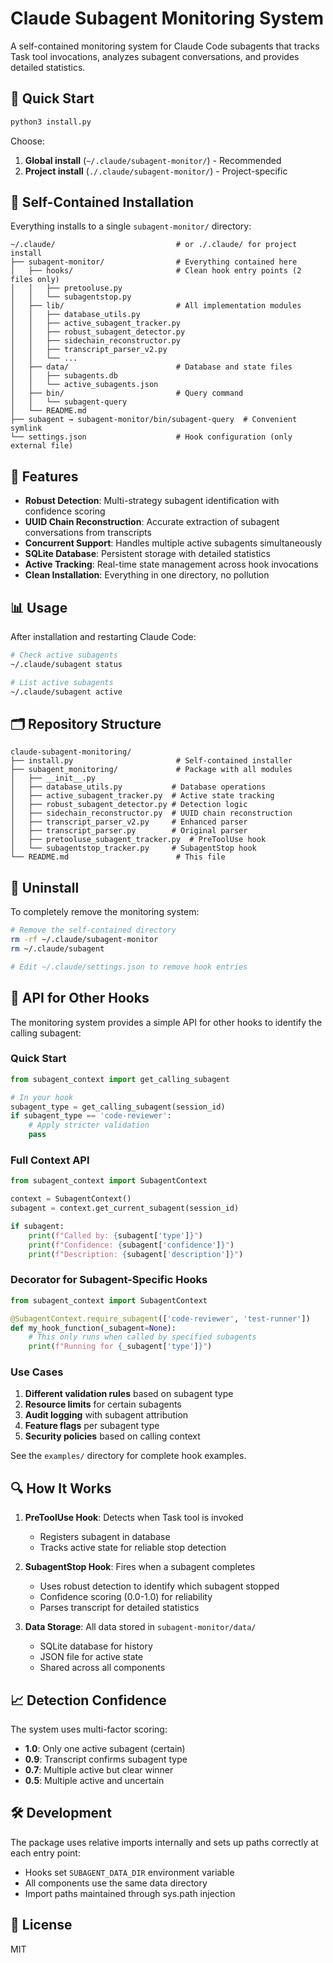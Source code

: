 # Claude Subagent Monitoring System

A self-contained monitoring system for Claude Code subagents that tracks Task tool invocations, analyzes subagent conversations, and provides detailed statistics.

## 🚀 Quick Start

```bash
python3 install.py
```

Choose:
1. **Global install** (`~/.claude/subagent-monitor/`) - Recommended
2. **Project install** (`./.claude/subagent-monitor/`) - Project-specific

## 📁 Self-Contained Installation

Everything installs to a single `subagent-monitor/` directory:

```
~/.claude/                           # or ./.claude/ for project install
├── subagent-monitor/                # Everything contained here
│   ├── hooks/                       # Clean hook entry points (2 files only)
│   │   ├── pretooluse.py
│   │   └── subagentstop.py
│   ├── lib/                         # All implementation modules
│   │   ├── database_utils.py
│   │   ├── active_subagent_tracker.py
│   │   ├── robust_subagent_detector.py
│   │   ├── sidechain_reconstructor.py
│   │   ├── transcript_parser_v2.py
│   │   └── ...
│   ├── data/                        # Database and state files
│   │   ├── subagents.db
│   │   └── active_subagents.json
│   ├── bin/                         # Query command
│   │   └── subagent-query
│   └── README.md
├── subagent → subagent-monitor/bin/subagent-query  # Convenient symlink
└── settings.json                    # Hook configuration (only external file)
```

## 🔧 Features

- **Robust Detection**: Multi-strategy subagent identification with confidence scoring
- **UUID Chain Reconstruction**: Accurate extraction of subagent conversations from transcripts
- **Concurrent Support**: Handles multiple active subagents simultaneously
- **SQLite Database**: Persistent storage with detailed statistics
- **Active Tracking**: Real-time state management across hook invocations
- **Clean Installation**: Everything in one directory, no pollution

## 📊 Usage

After installation and restarting Claude Code:

```bash
# Check active subagents
~/.claude/subagent status

# List active subagents
~/.claude/subagent active
```

## 🗂️ Repository Structure

```
claude-subagent-monitoring/
├── install.py                       # Self-contained installer
├── subagent_monitoring/             # Package with all modules
│   ├── __init__.py
│   ├── database_utils.py           # Database operations
│   ├── active_subagent_tracker.py  # Active state tracking
│   ├── robust_subagent_detector.py # Detection logic
│   ├── sidechain_reconstructor.py  # UUID chain reconstruction
│   ├── transcript_parser_v2.py     # Enhanced parser
│   ├── transcript_parser.py        # Original parser
│   ├── pretooluse_subagent_tracker.py  # PreToolUse hook
│   └── subagentstop_tracker.py     # SubagentStop hook
└── README.md                        # This file
```

## 🧹 Uninstall

To completely remove the monitoring system:

```bash
# Remove the self-contained directory
rm -rf ~/.claude/subagent-monitor
rm ~/.claude/subagent

# Edit ~/.claude/settings.json to remove hook entries
```

## 🔌 API for Other Hooks

The monitoring system provides a simple API for other hooks to identify the calling subagent:

### Quick Start

```python
from subagent_context import get_calling_subagent

# In your hook
subagent_type = get_calling_subagent(session_id)
if subagent_type == 'code-reviewer':
    # Apply stricter validation
    pass
```

### Full Context API

```python
from subagent_context import SubagentContext

context = SubagentContext()
subagent = context.get_current_subagent(session_id)

if subagent:
    print(f"Called by: {subagent['type']}")
    print(f"Confidence: {subagent['confidence']}")
    print(f"Description: {subagent['description']}")
```

### Decorator for Subagent-Specific Hooks

```python
from subagent_context import SubagentContext

@SubagentContext.require_subagent(['code-reviewer', 'test-runner'])
def my_hook_function(_subagent=None):
    # This only runs when called by specified subagents
    print(f"Running for {_subagent['type']}")
```

### Use Cases

1. **Different validation rules** based on subagent type
2. **Resource limits** for certain subagents
3. **Audit logging** with subagent attribution
4. **Feature flags** per subagent type
5. **Security policies** based on calling context

See the `examples/` directory for complete hook examples.

## 🔍 How It Works

1. **PreToolUse Hook**: Detects when Task tool is invoked
   - Registers subagent in database
   - Tracks active state for reliable stop detection

2. **SubagentStop Hook**: Fires when a subagent completes
   - Uses robust detection to identify which subagent stopped
   - Confidence scoring (0.0-1.0) for reliability
   - Parses transcript for detailed statistics

3. **Data Storage**: All data stored in `subagent-monitor/data/`
   - SQLite database for history
   - JSON file for active state
   - Shared across all components

## 📈 Detection Confidence

The system uses multi-factor scoring:
- **1.0**: Only one active subagent (certain)
- **0.9**: Transcript confirms subagent type
- **0.7**: Multiple active but clear winner
- **0.5**: Multiple active and uncertain

## 🛠️ Development

The package uses relative imports internally and sets up paths correctly at each entry point:
- Hooks set `SUBAGENT_DATA_DIR` environment variable
- All components use the same data directory
- Import paths maintained through sys.path injection

## 📝 License

MIT